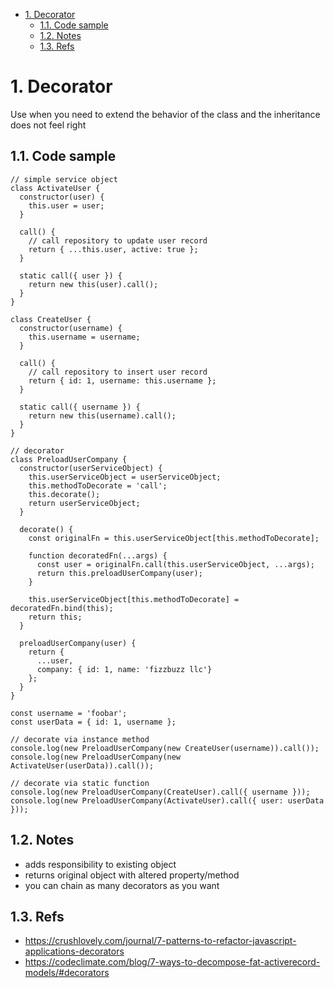<!-- TOC -->

- [1. Decorator](#1-decorator)
  - [1.1. Code sample](#11-code-sample)
  - [1.2. Notes](#12-notes)
  - [1.3. Refs](#13-refs)

<!-- /TOC -->

# 1. Decorator

Use when you need to extend the behavior of the class and the inheritance does
not feel right

## 1.1. Code sample
```
// simple service object
class ActivateUser {
  constructor(user) {
    this.user = user;
  }

  call() {
    // call repository to update user record
    return { ...this.user, active: true };
  }

  static call({ user }) {
    return new this(user).call();
  }
}

class CreateUser {
  constructor(username) {
    this.username = username;
  }

  call() {
    // call repository to insert user record
    return { id: 1, username: this.username };
  }

  static call({ username }) {
    return new this(username).call();
  }
}

// decorator
class PreloadUserCompany {
  constructor(userServiceObject) {
    this.userServiceObject = userServiceObject;
    this.methodToDecorate = 'call';
    this.decorate();
    return userServiceObject;
  }

  decorate() {
    const originalFn = this.userServiceObject[this.methodToDecorate];

    function decoratedFn(...args) {
      const user = originalFn.call(this.userServiceObject, ...args);
      return this.preloadUserCompany(user);
    }

    this.userServiceObject[this.methodToDecorate] = decoratedFn.bind(this);
    return this;
  }

  preloadUserCompany(user) {
    return {
      ...user,
      company: { id: 1, name: 'fizzbuzz llc'}
    };
  }
}

const username = 'foobar';
const userData = { id: 1, username };

// decorate via instance method
console.log(new PreloadUserCompany(new CreateUser(username)).call());
console.log(new PreloadUserCompany(new ActivateUser(userData)).call());

// decorate via static function
console.log(new PreloadUserCompany(CreateUser).call({ username }));
console.log(new PreloadUserCompany(ActivateUser).call({ user: userData }));

```

## 1.2. Notes
- adds responsibility to existing object
- returns original object with altered property/method
- you can chain as many decorators as you want

## 1.3. Refs
- https://crushlovely.com/journal/7-patterns-to-refactor-javascript-applications-decorators
- https://codeclimate.com/blog/7-ways-to-decompose-fat-activerecord-models/#decorators
